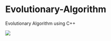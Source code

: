 # Evolutionary-Algorithm
Evolutionary Algorithm using C++

![](https://github.com/guozh52/Evolutionary-Algorithm/blob/main/Robot%20family.gif)
